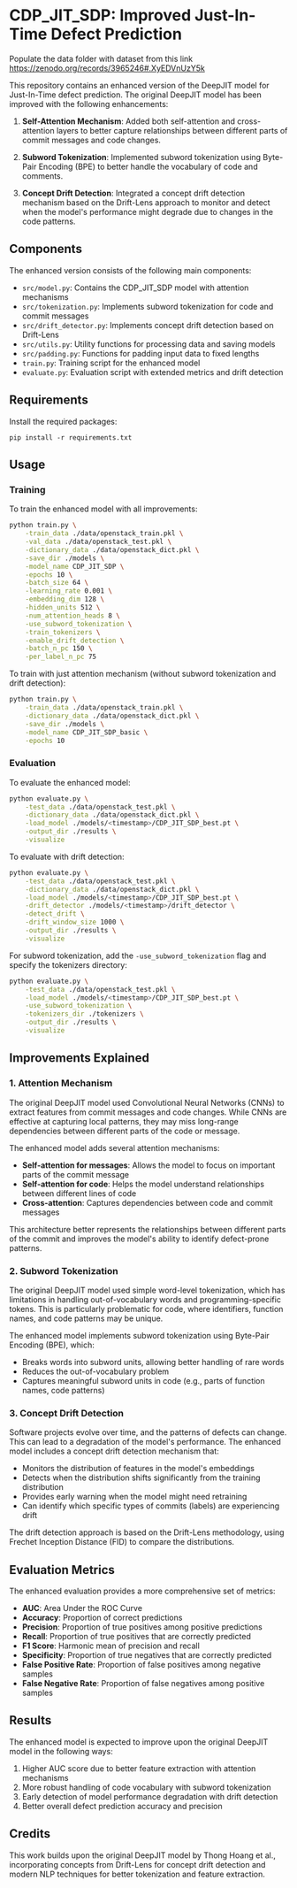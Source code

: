 # CDP_JIT_SDP: Improved Just-In-Time Defect Prediction

Populate the data folder with dataset from this link
https://zenodo.org/records/3965246#.XyEDVnUzY5k

This repository contains an enhanced version of the DeepJIT model for Just-In-Time defect prediction. The original DeepJIT model has been improved with the following enhancements:

1. **Self-Attention Mechanism**: Added both self-attention and cross-attention layers to better capture relationships between different parts of commit messages and code changes.

2. **Subword Tokenization**: Implemented subword tokenization using Byte-Pair Encoding (BPE) to better handle the vocabulary of code and comments.

3. **Concept Drift Detection**: Integrated a concept drift detection mechanism based on the Drift-Lens approach to monitor and detect when the model's performance might degrade due to changes in the code patterns.

## Components

The enhanced version consists of the following main components:

- `src/model.py`: Contains the CDP_JIT_SDP model with attention mechanisms
- `src/tokenization.py`: Implements subword tokenization for code and commit messages
- `src/drift_detector.py`: Implements concept drift detection based on Drift-Lens
- `src/utils.py`: Utility functions for processing data and saving models
- `src/padding.py`: Functions for padding input data to fixed lengths
- `train.py`: Training script for the enhanced model
- `evaluate.py`: Evaluation script with extended metrics and drift detection

## Requirements

Install the required packages:

```
pip install -r requirements.txt
```

## Usage

### Training

To train the enhanced model with all improvements:

```bash
python train.py \
    -train_data ./data/openstack_train.pkl \
    -val_data ./data/openstack_test.pkl \
    -dictionary_data ./data/openstack_dict.pkl \
    -save_dir ./models \
    -model_name CDP_JIT_SDP \
    -epochs 10 \
    -batch_size 64 \
    -learning_rate 0.001 \
    -embedding_dim 128 \
    -hidden_units 512 \
    -num_attention_heads 8 \
    -use_subword_tokenization \
    -train_tokenizers \
    -enable_drift_detection \
    -batch_n_pc 150 \
    -per_label_n_pc 75
```

To train with just attention mechanism (without subword tokenization and drift detection):

```bash
python train.py \
    -train_data ./data/openstack_train.pkl \
    -dictionary_data ./data/openstack_dict.pkl \
    -save_dir ./models \
    -model_name CDP_JIT_SDP_basic \
    -epochs 10
```

### Evaluation

To evaluate the enhanced model:

```bash
python evaluate.py \
    -test_data ./data/openstack_test.pkl \
    -dictionary_data ./data/openstack_dict.pkl \
    -load_model ./models/<timestamp>/CDP_JIT_SDP_best.pt \
    -output_dir ./results \
    -visualize
```

To evaluate with drift detection:

```bash
python evaluate.py \
    -test_data ./data/openstack_test.pkl \
    -dictionary_data ./data/openstack_dict.pkl \
    -load_model ./models/<timestamp>/CDP_JIT_SDP_best.pt \
    -drift_detector ./models/<timestamp>/drift_detector \
    -detect_drift \
    -drift_window_size 1000 \
    -output_dir ./results \
    -visualize
```

For subword tokenization, add the `-use_subword_tokenization` flag and specify the tokenizers directory:

```bash
python evaluate.py \
    -test_data ./data/openstack_test.pkl \
    -load_model ./models/<timestamp>/CDP_JIT_SDP_best.pt \
    -use_subword_tokenization \
    -tokenizers_dir ./tokenizers \
    -output_dir ./results \
    -visualize
```

## Improvements Explained

### 1. Attention Mechanism

The original DeepJIT model used Convolutional Neural Networks (CNNs) to extract features from commit messages and code changes. While CNNs are effective at capturing local patterns, they may miss long-range dependencies between different parts of the code or message.

The enhanced model adds several attention mechanisms:

- **Self-attention for messages**: Allows the model to focus on important parts of the commit message
- **Self-attention for code**: Helps the model understand relationships between different lines of code
- **Cross-attention**: Captures dependencies between code and commit messages

This architecture better represents the relationships between different parts of the commit and improves the model's ability to identify defect-prone patterns.

### 2. Subword Tokenization

The original DeepJIT model used simple word-level tokenization, which has limitations in handling out-of-vocabulary words and programming-specific tokens. This is particularly problematic for code, where identifiers, function names, and code patterns may be unique.

The enhanced model implements subword tokenization using Byte-Pair Encoding (BPE), which:

- Breaks words into subword units, allowing better handling of rare words
- Reduces the out-of-vocabulary problem
- Captures meaningful subword units in code (e.g., parts of function names, code patterns)

### 3. Concept Drift Detection

Software projects evolve over time, and the patterns of defects can change. This can lead to a degradation of the model's performance. The enhanced model includes a concept drift detection mechanism that:

- Monitors the distribution of features in the model's embeddings
- Detects when the distribution shifts significantly from the training distribution
- Provides early warning when the model might need retraining
- Can identify which specific types of commits (labels) are experiencing drift

The drift detection approach is based on the Drift-Lens methodology, using Frechet Inception Distance (FID) to compare the distributions.

## Evaluation Metrics

The enhanced evaluation provides a more comprehensive set of metrics:

- **AUC**: Area Under the ROC Curve
- **Accuracy**: Proportion of correct predictions
- **Precision**: Proportion of true positives among positive predictions
- **Recall**: Proportion of true positives that are correctly predicted
- **F1 Score**: Harmonic mean of precision and recall
- **Specificity**: Proportion of true negatives that are correctly predicted
- **False Positive Rate**: Proportion of false positives among negative samples
- **False Negative Rate**: Proportion of false negatives among positive samples

## Results

The enhanced model is expected to improve upon the original DeepJIT model in the following ways:

1. Higher AUC score due to better feature extraction with attention mechanisms
2. More robust handling of code vocabulary with subword tokenization
3. Early detection of model performance degradation with drift detection
4. Better overall defect prediction accuracy and precision

## Credits

This work builds upon the original DeepJIT model by Thong Hoang et al., incorporating concepts from Drift-Lens for concept drift detection and modern NLP techniques for better tokenization and feature extraction. 